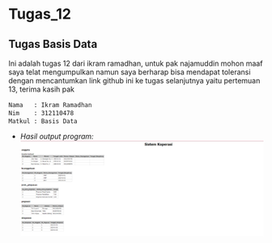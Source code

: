 # Tugas_12
## Tugas Basis Data
Ini adalah tugas 12 dari ikram ramadhan, untuk pak najamuddin mohon maaf saya telat mengumpulkan namun saya berharap bisa mendapat toleransi dengan mencantumkan link github ini ke tugas selanjutnya yaitu pertemuan 13, terima kasih pak

````shell
Nama   : Ikram Ramadhan
Nim    : 312110478
Matkul : Basis Data
````
* *Hasil output program:*
  ![img 1](screenshoot/photo.png)

